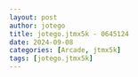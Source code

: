 ```yaml
---
layout: post
author: jotego
title: jotego.jtmx5k - 0645124
date: 2024-09-08
categories: [Arcade, jtmx5k]
tags: [jotego.jtmx5k]
---
```


